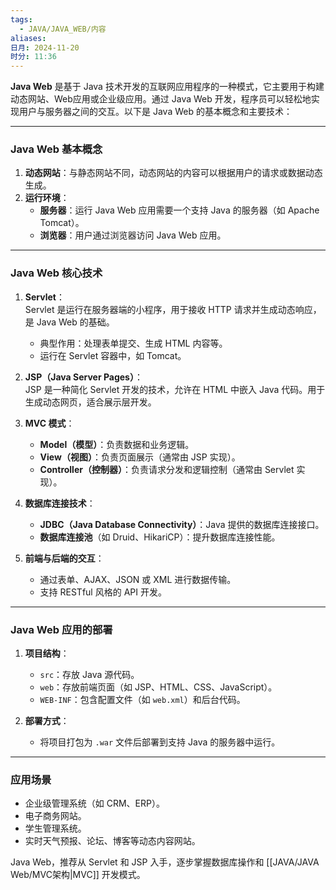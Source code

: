 ```yaml
---
tags:
  - JAVA/JAVA_WEB/内容
aliases: 
日月: 2024-11-20
时分: 11:36
---
```

**Java Web** 是基于 Java 技术开发的互联网应用程序的一种模式，它主要用于构建动态网站、Web应用或企业级应用。通过 Java Web 开发，程序员可以轻松地实现用户与服务器之间的交互。以下是 Java Web 的基本概念和主要技术：

---

### **Java Web 基本概念**
1. **动态网站**：与静态网站不同，动态网站的内容可以根据用户的请求或数据动态生成。
2. **运行环境**：
   - **服务器**：运行 Java Web 应用需要一个支持 Java 的服务器（如 Apache Tomcat）。
   - **浏览器**：用户通过浏览器访问 Java Web 应用。

---

### **Java Web 核心技术**
1. **Servlet**：  
   Servlet 是运行在服务器端的小程序，用于接收 HTTP 请求并生成动态响应，是 Java Web 的基础。
   - 典型作用：处理表单提交、生成 HTML 内容等。
   - 运行在 Servlet 容器中，如 Tomcat。

2. **JSP（Java Server Pages）**：  
   JSP 是一种简化 Servlet 开发的技术，允许在 HTML 中嵌入 Java 代码。用于生成动态网页，适合展示层开发。

3. **MVC 模式**：  
   - **Model（模型）**：负责数据和业务逻辑。
   - **View（视图）**：负责页面展示（通常由 JSP 实现）。
   - **Controller（控制器）**：负责请求分发和逻辑控制（通常由 Servlet 实现）。

4. **数据库连接技术**：
   - **JDBC（Java Database Connectivity）**：Java 提供的数据库连接接口。
   - **数据库连接池**（如 Druid、HikariCP）：提升数据库连接性能。

5. **前端与后端的交互**：
   - 通过表单、AJAX、JSON 或 XML 进行数据传输。
   - 支持 RESTful 风格的 API 开发。

---

### **Java Web 应用的部署**
1. **项目结构**：
   - `src`：存放 Java 源代码。
   - `web`：存放前端页面（如 JSP、HTML、CSS、JavaScript）。
   - `WEB-INF`：包含配置文件（如 `web.xml`）和后台代码。

2. **部署方式**：
   - 将项目打包为 `.war` 文件后部署到支持 Java 的服务器中运行。

---

### **应用场景**
- 企业级管理系统（如 CRM、ERP）。
- 电子商务网站。
- 学生管理系统。
- 实时天气预报、论坛、博客等动态内容网站。

Java Web，推荐从 Servlet 和 JSP 入手，逐步掌握数据库操作和 [[JAVA/JAVA Web/MVC架构|MVC]] 开发模式。